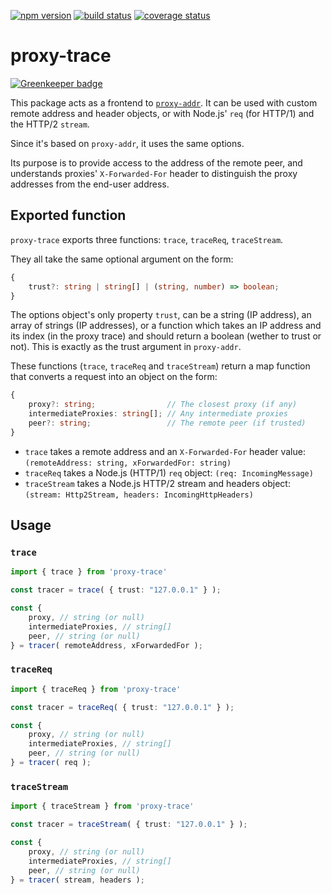 [![npm version][npm-image]][npm-url]
[![build status][travis-image]][travis-url]
[![coverage status][coverage-image]][coverage-url]

# proxy-trace

[![Greenkeeper badge](https://badges.greenkeeper.io/grantila/proxy-trace.svg)](https://greenkeeper.io/)

This package acts as a frontend to [`proxy-addr`](https://www.npmjs.com/package/proxy-addr). It can be used with custom remote address and header objects, or with Node.js' `req` (for HTTP/1) and the HTTP/2 `stream`.

Since it's based on `proxy-addr`, it uses the same options.

Its purpose is to provide access to the address of the remote peer, and understands proxies' `X-Forwarded-For` header to distinguish the proxy addresses from the end-user address.


## Exported function

`proxy-trace` exports three functions: `trace`, `traceReq`, `traceStream`.

They all take the same optional argument on the form:

```ts
{
    trust?: string | string[] | (string, number) => boolean;
}
```

The options object's only property `trust`, can be a string (IP address), an array of strings (IP addresses), or a function which takes an IP address and its index (in the proxy trace) and should return a boolean (wether to trust or not). This is exactly as the trust argument in `proxy-addr`.

These functions (`trace`, `traceReq` and `traceStream`) return a map function that converts a request into an object on the form:

```ts
{
    proxy?: string;                // The closest proxy (if any)
    intermediateProxies: string[]; // Any intermediate proxies
    peer?: string;                 // The remote peer (if trusted)
}
```

 * `trace` takes a remote address and an `X-Forwarded-For` header value: `(remoteAddress: string, xForwardedFor: string)`
 * `traceReq` takes a Node.js (HTTP/1) `req` object: `(req: IncomingMessage)`
 * `traceStream` takes a Node.js HTTP/2 stream and headers object: `(stream: Http2Stream, headers: IncomingHttpHeaders)`


## Usage

### `trace`

```ts
import { trace } from 'proxy-trace'

const tracer = trace( { trust: "127.0.0.1" } );

const {
    proxy, // string (or null)
    intermediateProxies, // string[]
    peer, // string (or null)
} = tracer( remoteAddress, xForwardedFor );
```

### `traceReq`

```ts
import { traceReq } from 'proxy-trace'

const tracer = traceReq( { trust: "127.0.0.1" } );

const {
    proxy, // string (or null)
    intermediateProxies, // string[]
    peer, // string (or null)
} = tracer( req );
```

### `traceStream`

```ts
import { traceStream } from 'proxy-trace'

const tracer = traceStream( { trust: "127.0.0.1" } );

const {
    proxy, // string (or null)
    intermediateProxies, // string[]
    peer, // string (or null)
} = tracer( stream, headers );
```


[npm-image]: https://img.shields.io/npm/v/proxy-trace.svg
[npm-url]: https://npmjs.org/package/proxy-trace
[travis-image]: https://img.shields.io/travis/grantila/proxy-trace.svg
[travis-url]: https://travis-ci.org/grantila/proxy-trace
[coverage-image]: https://coveralls.io/repos/github/grantila/proxy-trace/badge.svg?branch=master
[coverage-url]: https://coveralls.io/github/grantila/proxy-trace?branch=master

